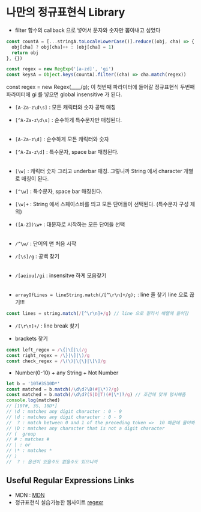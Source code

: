 # **나만의 정규표현식 Library**

- filter 함수의 callback 으로 넣어서 문자와 숫자만 뽑아내고 싶었다

```javascript
const countA = [...stringA.toLocaleLowerCase()].reduce((obj, cha) => {
  obj[cha] ? obj[cha]++ : (obj[cha] = 1)
  return obj
}, {})

const regex = new RegExp('[a-zd]', 'gi')
const keysA = Object.keys(countA).filter((cha) => cha.match(regex))
```

const regex = new Regex(\_\_\_\_/g);
이 첫번째 파라미터에 들어갈 정규표현식
두번째 파라미터에 gi 를 넣으면 global insensitive 가 된다.

- `[A-Za-z\d\s]` : 모든 캐릭터와 숫자 공백 매칭
- `[^A-Za-z\d\s]` : 순수하게 특수문자만 매칭된다.
  <br/><br/>

- `[A-Za-z\d]` : 순수하게 모든 캐릭터와 숫자
- `[^A-Za-z\d]` : 특수문자, space bar 매칭된다.
  <br/><br/>

- `[\w]` : 캐릭터 숫자 그리고 underbar 매칭. 그렇니까 String 에서 character 개별로 매칭이 된다.
- `[^\w]` : 특수문자, space bar 매칭된다.
- `[\w]+` : String 에서 스페이스바를 띄고 모든 단어들이 선택된다. (특수문자 구성 제외)
- `([A-Z])\w+` : 대문자로 시작하는 모든 단어들 선택
  <br/><br/>

- `/^\w/` : 단어의 맨 처음 시작
- `/[\s]/g` : 공백 찾기
  <br/><br/>

- `/[aeiou]/gi` : insensitve 하게 모음찾기
  <br/><br/>

- `arrayOfLines = lineString.match(/[^\r\n]+/g);` : line 줄 찾기 line 으로 끊기!!!

```javascript
const lines = string.match(/[^\r\n]+/g) // line 으로 잘라서 배열에 들어감
```

- `/[\r\n]+/` : line break 찾기

- brackets 찾기

```javascript
const left_regex = /\{|\[|\(/g
const right_regex = /\}|\]|\)/g
const check_regex = /\(\)|\{\}|\[\]/g
```

- Number(0-10) + any String + Not Number

```javascript
let b = '10T#3S10D*'
const matched = b.match(/\d\d?\D(#|\*)?/g)
const matched = b.match(/\d\d?(S|D|T)(#|\*)?/g) // 조건에 맞게 명시해줌
console.log(matched)
// [10T#, 3S, 10D*]
// \d : matches any digit character : 0 - 9
// \d : matches any digit character : 0 - 9
//  ? : match between 0 and 1 of the preceding token =>  10 때문에 물어봐 준다. /d 하나여도 ㅇㅋ /d/d 여도 ㅇㅋ
// \D : matches any character that is not a digit character
// (  group
// # : matches #
// | : or
// \* : matches *
// )
//  ? : 옵션이 있을수도 없을수도 있으니까
```

## Useful Regular Expressions Links

- MDN : [MDN](https://developer.mozilla.org/en-US/docs/Web/JavaScript/Guide/Regular_Expressions/Character_Classes) <br/>
- 정규표현식 실습가능한 웹사이트 [regexr](https://regexr.com) <br/>
